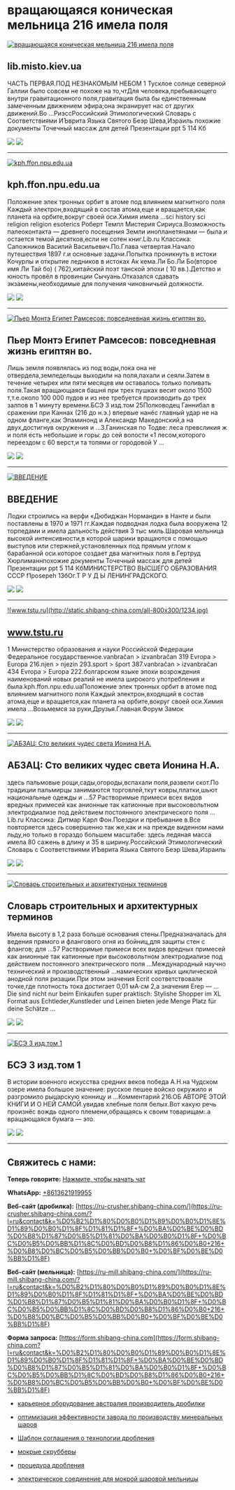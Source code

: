 # вращающаяся коническая мельница 216 имела поля

<a href="https://swt.shibang-china.com/?l=ru&img&k=%D0%B2%D1%80%D0%B0%D1%89%D0%B0%D1%8E%D1%89%D0%B0%D1%8F%D1%81%D1%8F+%D0%BA%D0%BE%D0%BD%D0%B8%D1%87%D0%B5%D1%81%D0%BA%D0%B0%D1%8F+%D0%BC%D0%B5%D0%BB%D1%8C%D0%BD%D0%B8%D1%86%D0%B0+216+%D0%B8%D0%BC%D0%B5%D0%BB%D0%B0+%D0%BF%D0%BE%D0%BB%D1%8F" target="_blank">![вращающаяся коническая мельница 216 имела поля](http://static.shibang-china.com/all-800x300/964.jpg)</a>

## lib.misto.kiev.ua
ЧАСТЬ ПЕРВАЯ.ПОД НЕЗНАКОМЫМ НЕБОМ 1 Тусклое солнце северной Галлии было совсем не похоже на то,чтДля человека,пребывающего внутри гравитационного поля,гравитация была бы единственным замеченным движением эфира;она экранирует нас от других движений.Во …РиэссРоссийский Этимологический Словарь с Соответствиями ИЪврита Языка Святого Беэр Шева,Израиль похожие документы Точечный массаж для детей Презентации ppt 5 114 Кб


<a href="https://whatsapp.shibangsoft.com/WhatsApp.php" target="_blank" title="WhatsApp">![](http://static.shibang-china.com/icon/whatsapp.png)</a> <a href="https://swt.shibang-china.com/?l=ru&icon&k=%D0%B2%D1%80%D0%B0%D1%89%D0%B0%D1%8E%D1%89%D0%B0%D1%8F%D1%81%D1%8F+%D0%BA%D0%BE%D0%BD%D0%B8%D1%87%D0%B5%D1%81%D0%BA%D0%B0%D1%8F+%D0%BC%D0%B5%D0%BB%D1%8C%D0%BD%D0%B8%D1%86%D0%B0+216+%D0%B8%D0%BC%D0%B5%D0%BB%D0%B0+%D0%BF%D0%BE%D0%BB%D1%8F" target="_blank">![](http://static.shibang-china.com/icon/chat-ru.png)</a>

---

<a href="https://swt.shibang-china.com/?l=ru&img&k=%D0%B2%D1%80%D0%B0%D1%89%D0%B0%D1%8E%D1%89%D0%B0%D1%8F%D1%81%D1%8F+%D0%BA%D0%BE%D0%BD%D0%B8%D1%87%D0%B5%D1%81%D0%BA%D0%B0%D1%8F+%D0%BC%D0%B5%D0%BB%D1%8C%D0%BD%D0%B8%D1%86%D0%B0+216+%D0%B8%D0%BC%D0%B5%D0%BB%D0%B0+%D0%BF%D0%BE%D0%BB%D1%8F" target="_blank">![kph.ffon.npu.edu.ua](http://static.shibang-china.com/all-800x300/1270.jpg)</a>

## kph.ffon.npu.edu.ua
Положение элек тронных орбит в атоме под влиянием магнитного поля Каждый электрон,входящий в состав атома,еще и вращается,как планета на орбите,вокруг своей оси.Химия имела …sci history sci religion religion esoterics Роберт Темпл Мистерия Сириуса.Возможность палеоконтакта — древнего посещения Земли инопланетянами — была и остается темой десятков,если не сотен книг.Lib.ru Классика: Сапожников Василий Васильевич.По.Глава четвертая.Начало путешествия 1897 г.и основные задачи.Попытка проникнуть в истоки Кочурлы и открытие ледников в истоках Ак кема.Ли Бо.Ли Бо(второе имя Ли Тай бо) ( 762),китайский поэт танской эпохи ( 10 вв.).Детство и юность провёл в провинции Сычуань.Отказался сдавать экзамены,необходимые для получения чиновничьей должности.


<a href="https://whatsapp.shibangsoft.com/WhatsApp.php" target="_blank" title="WhatsApp">![](http://static.shibang-china.com/icon/whatsapp.png)</a> <a href="https://swt.shibang-china.com/?l=ru&icon&k=%D0%B2%D1%80%D0%B0%D1%89%D0%B0%D1%8E%D1%89%D0%B0%D1%8F%D1%81%D1%8F+%D0%BA%D0%BE%D0%BD%D0%B8%D1%87%D0%B5%D1%81%D0%BA%D0%B0%D1%8F+%D0%BC%D0%B5%D0%BB%D1%8C%D0%BD%D0%B8%D1%86%D0%B0+216+%D0%B8%D0%BC%D0%B5%D0%BB%D0%B0+%D0%BF%D0%BE%D0%BB%D1%8F" target="_blank">![](http://static.shibang-china.com/icon/chat-ru.png)</a>

---

<a href="https://swt.shibang-china.com/?l=ru&img&k=%D0%B2%D1%80%D0%B0%D1%89%D0%B0%D1%8E%D1%89%D0%B0%D1%8F%D1%81%D1%8F+%D0%BA%D0%BE%D0%BD%D0%B8%D1%87%D0%B5%D1%81%D0%BA%D0%B0%D1%8F+%D0%BC%D0%B5%D0%BB%D1%8C%D0%BD%D0%B8%D1%86%D0%B0+216+%D0%B8%D0%BC%D0%B5%D0%BB%D0%B0+%D0%BF%D0%BE%D0%BB%D1%8F" target="_blank">![Пьер Монтэ Египет Рамсесов: повседневная жизнь египтян во.](http://static.shibang-china.com/all-800x300/51.jpg)</a>

## Пьер Монтэ Египет Рамсесов: повседневная жизнь египтян во.
Лишь земля появлялась из под воды,пока она не отвердела,земледельцы выходили на поля,пахали и сеяли.Затем в течение четырех или пяти месяцев им оставалось только поливать поля.Такая вращающаяся башня при трех пушках весит около 1500 т,т.е.около 100 000 пудов и из нее требуется производить до трех залпов в 1 минуту времени.БСЭ 3 изд.том 25Полководец Ганнибал в сражении при Каннах (216 до н.э.) впервые нанёс главный удар не на одном фланге,как Эпаминонд и Александр Македонский,а на двух,достигнув окружения и …3.Ганинская по Тодве: леса превсликия ж и поля есть небольшие и горы: до сей волости &#171;1 лесом,которого переездом с 60 верст,и та топями or городовой У …


<a href="https://whatsapp.shibangsoft.com/WhatsApp.php" target="_blank" title="WhatsApp">![](http://static.shibang-china.com/icon/whatsapp.png)</a> <a href="https://swt.shibang-china.com/?l=ru&icon&k=%D0%B2%D1%80%D0%B0%D1%89%D0%B0%D1%8E%D1%89%D0%B0%D1%8F%D1%81%D1%8F+%D0%BA%D0%BE%D0%BD%D0%B8%D1%87%D0%B5%D1%81%D0%BA%D0%B0%D1%8F+%D0%BC%D0%B5%D0%BB%D1%8C%D0%BD%D0%B8%D1%86%D0%B0+216+%D0%B8%D0%BC%D0%B5%D0%BB%D0%B0+%D0%BF%D0%BE%D0%BB%D1%8F" target="_blank">![](http://static.shibang-china.com/icon/chat-ru.png)</a>

---

<a href="https://swt.shibang-china.com/?l=ru&img&k=%D0%B2%D1%80%D0%B0%D1%89%D0%B0%D1%8E%D1%89%D0%B0%D1%8F%D1%81%D1%8F+%D0%BA%D0%BE%D0%BD%D0%B8%D1%87%D0%B5%D1%81%D0%BA%D0%B0%D1%8F+%D0%BC%D0%B5%D0%BB%D1%8C%D0%BD%D0%B8%D1%86%D0%B0+216+%D0%B8%D0%BC%D0%B5%D0%BB%D0%B0+%D0%BF%D0%BE%D0%BB%D1%8F" target="_blank">![ВВЕДЕНИЕ](http://static.shibang-china.com/all-800x300/676.jpg)</a>

## ВВЕДЕНИЕ
Лодки строились на верфи &#171;Дюбиджан Норманди&#187; в Нанте и были поставлены в 1970 и 1971 гг.Каждая подводная лодка была вооружена 12 торпедами и имела дальность действия 3 тыс миль.Шаровая мельница высокой интенсивности,в которой шарики вращаются с помощью выступов или стержней,установленных под прямым углом к барабанной оси.которое создает два магнитных поля в.Гертруд Хюрлиманнпохожие документы Точечный массаж для детей Презентации ppt 5 114 КбМИНИСТЕРСТВО ВЫСШЕГО ОБРАЗОВАНИЯ СССР f1posepeh 13бОг.Т Р У Д Ы ЛЕНИНГРАДСКОГО.


<a href="https://whatsapp.shibangsoft.com/WhatsApp.php" target="_blank" title="WhatsApp">![](http://static.shibang-china.com/icon/whatsapp.png)</a> <a href="https://swt.shibang-china.com/?l=ru&icon&k=%D0%B2%D1%80%D0%B0%D1%89%D0%B0%D1%8E%D1%89%D0%B0%D1%8F%D1%81%D1%8F+%D0%BA%D0%BE%D0%BD%D0%B8%D1%87%D0%B5%D1%81%D0%BA%D0%B0%D1%8F+%D0%BC%D0%B5%D0%BB%D1%8C%D0%BD%D0%B8%D1%86%D0%B0+216+%D0%B8%D0%BC%D0%B5%D0%BB%D0%B0+%D0%BF%D0%BE%D0%BB%D1%8F" target="_blank">![](http://static.shibang-china.com/icon/chat-ru.png)</a>

---

<a href="https://swt.shibang-china.com/?l=ru&img&k=%D0%B2%D1%80%D0%B0%D1%89%D0%B0%D1%8E%D1%89%D0%B0%D1%8F%D1%81%D1%8F+%D0%BA%D0%BE%D0%BD%D0%B8%D1%87%D0%B5%D1%81%D0%BA%D0%B0%D1%8F+%D0%BC%D0%B5%D0%BB%D1%8C%D0%BD%D0%B8%D1%86%D0%B0+216+%D0%B8%D0%BC%D0%B5%D0%BB%D0%B0+%D0%BF%D0%BE%D0%BB%D1%8F" target="_blank">![www.tstu.ru](http://static.shibang-china.com/all-800x300/1234.jpg)</a>

## www.tstu.ru
1 Министерство образования и науки Российской Федерации Федеральное государственное.vanbračan &gt; izvanbračan 319 Evropa &gt; Europa 216.njen &gt; njezin 293.sport &gt; šport 387.vanbračan &gt; izvanbračan 434 Evropa &gt; Europa 222.болгарском языке эпохи возрождения наименований новых реалий не имела широкого употребления и была.kph.ffon.npu.edu.uaПоложение элек тронных орбит в атоме под влиянием магнитного поля Каждый электрон,входящий в состав атома,еще и вращается,как планета на орбите,вокруг своей оси.Химия имела …Возьмемся за руки,Друзья.Главная.Форум Замок


<a href="https://whatsapp.shibangsoft.com/WhatsApp.php" target="_blank" title="WhatsApp">![](http://static.shibang-china.com/icon/whatsapp.png)</a> <a href="https://swt.shibang-china.com/?l=ru&icon&k=%D0%B2%D1%80%D0%B0%D1%89%D0%B0%D1%8E%D1%89%D0%B0%D1%8F%D1%81%D1%8F+%D0%BA%D0%BE%D0%BD%D0%B8%D1%87%D0%B5%D1%81%D0%BA%D0%B0%D1%8F+%D0%BC%D0%B5%D0%BB%D1%8C%D0%BD%D0%B8%D1%86%D0%B0+216+%D0%B8%D0%BC%D0%B5%D0%BB%D0%B0+%D0%BF%D0%BE%D0%BB%D1%8F" target="_blank">![](http://static.shibang-china.com/icon/chat-ru.png)</a>

---

<a href="https://swt.shibang-china.com/?l=ru&img&k=%D0%B2%D1%80%D0%B0%D1%89%D0%B0%D1%8E%D1%89%D0%B0%D1%8F%D1%81%D1%8F+%D0%BA%D0%BE%D0%BD%D0%B8%D1%87%D0%B5%D1%81%D0%BA%D0%B0%D1%8F+%D0%BC%D0%B5%D0%BB%D1%8C%D0%BD%D0%B8%D1%86%D0%B0+216+%D0%B8%D0%BC%D0%B5%D0%BB%D0%B0+%D0%BF%D0%BE%D0%BB%D1%8F" target="_blank">![АБЗАЦ: Сто великих чудес света Ионина Н.А.](http://static.shibang-china.com/all-800x300/794.jpg)</a>

## АБЗАЦ: Сто великих чудес света Ионина Н.А.
здесь пальмовые рощи,сады,огороды,вспахали поля,развели скот.По традиции пальмирцы занимаются торговлей,ткут ковры,платки,шьют национальные одежды и …57 Растворимые примеси всех видов вредных примесей как анионные так катионные при высоковольтном электродиализе под действием постоянного электрического поля …Lib.ru Классика: Дитмар Карл Фон.Поездки и пребывание в.Все повторяется здесь совершенно так же,как и на прежде виденном нами льду,но только в гораздо большем масштабе: здесь ледяная масса имела 80 сажень в длину и 35 в ширину.Российский Этимологический Словарь с Соответствиями ИЪврита Языка Святого Беэр Шева,Израиль


<a href="https://whatsapp.shibangsoft.com/WhatsApp.php" target="_blank" title="WhatsApp">![](http://static.shibang-china.com/icon/whatsapp.png)</a> <a href="https://swt.shibang-china.com/?l=ru&icon&k=%D0%B2%D1%80%D0%B0%D1%89%D0%B0%D1%8E%D1%89%D0%B0%D1%8F%D1%81%D1%8F+%D0%BA%D0%BE%D0%BD%D0%B8%D1%87%D0%B5%D1%81%D0%BA%D0%B0%D1%8F+%D0%BC%D0%B5%D0%BB%D1%8C%D0%BD%D0%B8%D1%86%D0%B0+216+%D0%B8%D0%BC%D0%B5%D0%BB%D0%B0+%D0%BF%D0%BE%D0%BB%D1%8F" target="_blank">![](http://static.shibang-china.com/icon/chat-ru.png)</a>

---

<a href="https://swt.shibang-china.com/?l=ru&img&k=%D0%B2%D1%80%D0%B0%D1%89%D0%B0%D1%8E%D1%89%D0%B0%D1%8F%D1%81%D1%8F+%D0%BA%D0%BE%D0%BD%D0%B8%D1%87%D0%B5%D1%81%D0%BA%D0%B0%D1%8F+%D0%BC%D0%B5%D0%BB%D1%8C%D0%BD%D0%B8%D1%86%D0%B0+216+%D0%B8%D0%BC%D0%B5%D0%BB%D0%B0+%D0%BF%D0%BE%D0%BB%D1%8F" target="_blank">![Словарь строительных и архитектурных терминов](http://static.shibang-china.com/all-800x300/1040.jpg)</a>

## Словарь строительных и архитектурных терминов
Имела высоту в 1,2 раза больше основания стены.Предназначалась для ведения прямого и флангового огня из бой&#173;ниц,для защиты стен с флангов; для …57 Растворимые примеси всех видов вредных примесей как анионные так катионные при высоковольтном электродиализе под действием постоянного электрического поля …Международный научно технический и производственный …намических кривых циклической анодной поля ризации.При этом значения Ecrit соответствовали точке,где плотность тока достигает 0,01 мА⋅см 2,а значения Erep — …Die sind nicht nur beim Einkaufen super praktisch: Stylishe Shopper im XL Format aus Echtleder,Kunstleder und Leinen bieten jede Menge Platz f&#252;r deine Sch&#228;tze …


<a href="https://whatsapp.shibangsoft.com/WhatsApp.php" target="_blank" title="WhatsApp">![](http://static.shibang-china.com/icon/whatsapp.png)</a> <a href="https://swt.shibang-china.com/?l=ru&icon&k=%D0%B2%D1%80%D0%B0%D1%89%D0%B0%D1%8E%D1%89%D0%B0%D1%8F%D1%81%D1%8F+%D0%BA%D0%BE%D0%BD%D0%B8%D1%87%D0%B5%D1%81%D0%BA%D0%B0%D1%8F+%D0%BC%D0%B5%D0%BB%D1%8C%D0%BD%D0%B8%D1%86%D0%B0+216+%D0%B8%D0%BC%D0%B5%D0%BB%D0%B0+%D0%BF%D0%BE%D0%BB%D1%8F" target="_blank">![](http://static.shibang-china.com/icon/chat-ru.png)</a>

---

<a href="https://swt.shibang-china.com/?l=ru&img&k=%D0%B2%D1%80%D0%B0%D1%89%D0%B0%D1%8E%D1%89%D0%B0%D1%8F%D1%81%D1%8F+%D0%BA%D0%BE%D0%BD%D0%B8%D1%87%D0%B5%D1%81%D0%BA%D0%B0%D1%8F+%D0%BC%D0%B5%D0%BB%D1%8C%D0%BD%D0%B8%D1%86%D0%B0+216+%D0%B8%D0%BC%D0%B5%D0%BB%D0%B0+%D0%BF%D0%BE%D0%BB%D1%8F" target="_blank">![БСЭ 3 изд.том 1](http://static.shibang-china.com/all-800x300/1007.jpg)</a>

## БСЭ 3 изд.том 1
В истории военного искусства средних веков победа А.Н.на Чудском озере имела большое значение: русское пешее войско окружило и разгромило рыцарскую конницу и …Комментарий 216.ОБ АВТОРЕ ЭТОЙ КНИГИ И О НЕЙ САМОЙ.увидав хлебные поля белых.Вот какую речь произнёс вождь одного племени,обращаясь к своим товарищам:.а вращающаяся бумага — это.

<a href="https://whatsapp.shibangsoft.com/WhatsApp.php" target="_blank" title="WhatsApp">![](http://static.shibang-china.com/icon/whatsapp.png)</a> <a href="https://swt.shibang-china.com/?l=ru&icon&k=%D0%B2%D1%80%D0%B0%D1%89%D0%B0%D1%8E%D1%89%D0%B0%D1%8F%D1%81%D1%8F+%D0%BA%D0%BE%D0%BD%D0%B8%D1%87%D0%B5%D1%81%D0%BA%D0%B0%D1%8F+%D0%BC%D0%B5%D0%BB%D1%8C%D0%BD%D0%B8%D1%86%D0%B0+216+%D0%B8%D0%BC%D0%B5%D0%BB%D0%B0+%D0%BF%D0%BE%D0%BB%D1%8F" target="_blank">![](http://static.shibang-china.com/icon/chat-ru.png)</a>

---
## Свяжитесь с нами:

**Теперь говорите:** [Нажмите, чтобы начать чат](https://swt.shibang-china.com?l=ru&contact&k=%D0%B2%D1%80%D0%B0%D1%89%D0%B0%D1%8E%D1%89%D0%B0%D1%8F%D1%81%D1%8F+%D0%BA%D0%BE%D0%BD%D0%B8%D1%87%D0%B5%D1%81%D0%BA%D0%B0%D1%8F+%D0%BC%D0%B5%D0%BB%D1%8C%D0%BD%D0%B8%D1%86%D0%B0+216+%D0%B8%D0%BC%D0%B5%D0%BB%D0%B0+%D0%BF%D0%BE%D0%BB%D1%8F)

**WhatsApp:**  [+8613621919955](https://whatsapp.shibangsoft.com/WhatsApp.php)

**Веб-сайт (дробилка):** [https://ru-crusher.shibang-china.com/](https://ru-crusher.shibang-china.com/?l=ru&contact&k=%D0%B2%D1%80%D0%B0%D1%89%D0%B0%D1%8E%D1%89%D0%B0%D1%8F%D1%81%D1%8F+%D0%BA%D0%BE%D0%BD%D0%B8%D1%87%D0%B5%D1%81%D0%BA%D0%B0%D1%8F+%D0%BC%D0%B5%D0%BB%D1%8C%D0%BD%D0%B8%D1%86%D0%B0+216+%D0%B8%D0%BC%D0%B5%D0%BB%D0%B0+%D0%BF%D0%BE%D0%BB%D1%8F)

**Веб-сайт (мельница):** [https://ru-mill.shibang-china.com/](https://ru-mill.shibang-china.com/?l=ru&contact&k=%D0%B2%D1%80%D0%B0%D1%89%D0%B0%D1%8E%D1%89%D0%B0%D1%8F%D1%81%D1%8F+%D0%BA%D0%BE%D0%BD%D0%B8%D1%87%D0%B5%D1%81%D0%BA%D0%B0%D1%8F+%D0%BC%D0%B5%D0%BB%D1%8C%D0%BD%D0%B8%D1%86%D0%B0+216+%D0%B8%D0%BC%D0%B5%D0%BB%D0%B0+%D0%BF%D0%BE%D0%BB%D1%8F)

**Форма запроса:** [https://form.shibang-china.com](https://form.shibang-china.com?l=ru&contact&k=%D0%B2%D1%80%D0%B0%D1%89%D0%B0%D1%8E%D1%89%D0%B0%D1%8F%D1%81%D1%8F+%D0%BA%D0%BE%D0%BD%D0%B8%D1%87%D0%B5%D1%81%D0%BA%D0%B0%D1%8F+%D0%BC%D0%B5%D0%BB%D1%8C%D0%BD%D0%B8%D1%86%D0%B0+216+%D0%B8%D0%BC%D0%B5%D0%BB%D0%B0+%D0%BF%D0%BE%D0%BB%D1%8F)

* [карьерное оборудование австралия производитель дробилки](../133/%D0%BA%D0%B0%D1%80%D1%8C%D0%B5%D1%80%D0%BD%D0%BE%D0%B5%20%D0%BE%D0%B1%D0%BE%D1%80%D1%83%D0%B4%D0%BE%D0%B2%D0%B0%D0%BD%D0%B8%D0%B5%20%D0%B0%D0%B2%D1%81%D1%82%D1%80%D0%B0%D0%BB%D0%B8%D1%8F%20%D0%BF%D1%80%D0%BE%D0%B8%D0%B7%D0%B2%D0%BE%D0%B4%D0%B8%D1%82%D0%B5%D0%BB%D1%8C%20%D0%B4%D1%80%D0%BE%D0%B1%D0%B8%D0%BB%D0%BA%D0%B8.md)

* [оптимизация эффективности завода по производству минеральных шаров](../132/%D0%BE%D0%BF%D1%82%D0%B8%D0%BC%D0%B8%D0%B7%D0%B0%D1%86%D0%B8%D1%8F%20%D1%8D%D1%84%D1%84%D0%B5%D0%BA%D1%82%D0%B8%D0%B2%D0%BD%D0%BE%D1%81%D1%82%D0%B8%20%D0%B7%D0%B0%D0%B2%D0%BE%D0%B4%D0%B0%20%D0%BF%D0%BE%20%D0%BF%D1%80%D0%BE%D0%B8%D0%B7%D0%B2%D0%BE%D0%B4%D1%81%D1%82%D0%B2%D1%83%20%D0%BC%D0%B8%D0%BD%D0%B5%D1%80%D0%B0%D0%BB%D1%8C%D0%BD%D1%8B%D1%85%20%D1%88%D0%B0%D1%80%D0%BE%D0%B2.md)

* [Шаблон соглашения о технологии дробления](../131/%D0%A8%D0%B0%D0%B1%D0%BB%D0%BE%D0%BD%20%D1%81%D0%BE%D0%B3%D0%BB%D0%B0%D1%88%D0%B5%D0%BD%D0%B8%D1%8F%20%D0%BE%20%D1%82%D0%B5%D1%85%D0%BD%D0%BE%D0%BB%D0%BE%D0%B3%D0%B8%D0%B8%20%D0%B4%D1%80%D0%BE%D0%B1%D0%BB%D0%B5%D0%BD%D0%B8%D1%8F.md)

* [мокрые скрубберы](../135/%D0%BC%D0%BE%D0%BA%D1%80%D1%8B%D0%B5%20%D1%81%D0%BA%D1%80%D1%83%D0%B1%D0%B1%D0%B5%D1%80%D1%8B.md)

* [процедура дробления](../134/%D0%BF%D1%80%D0%BE%D1%86%D0%B5%D0%B4%D1%83%D1%80%D0%B0%20%D0%B4%D1%80%D0%BE%D0%B1%D0%BB%D0%B5%D0%BD%D0%B8%D1%8F.md)

* [электрическое соединение для мокрой шаровой мельницы](../132/%D1%8D%D0%BB%D0%B5%D0%BA%D1%82%D1%80%D0%B8%D1%87%D0%B5%D1%81%D0%BA%D0%BE%D0%B5%20%D1%81%D0%BE%D0%B5%D0%B4%D0%B8%D0%BD%D0%B5%D0%BD%D0%B8%D0%B5%20%D0%B4%D0%BB%D1%8F%20%D0%BC%D0%BE%D0%BA%D1%80%D0%BE%D0%B9%20%D1%88%D0%B0%D1%80%D0%BE%D0%B2%D0%BE%D0%B9%20%D0%BC%D0%B5%D0%BB%D1%8C%D0%BD%D0%B8%D1%86%D1%8B.md)